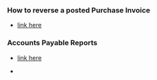 ### How to reverse a posted Purchase Invoice    
  - [link here](https://learn.microsoft.com/en-us/dynamics365/business-central/purchasing-how-correct-cancel-unpaid-purchase-invoices#to-cancel-a-posted-purchase-invoice)
### Accounts Payable Reports
  - [link here](https://learn.microsoft.com/en-us/dynamics365/business-central/payables-reports)

  - 
